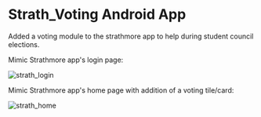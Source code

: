 # Strath_Voting Android App

Added a voting module to the strathmore app to help during student council elections.

Mimic Strathmore app's login page:

![strath_login](https://github.com/aubreyomondi/StrathVoting-Android/blob/master/strath_login.jpg)

Mimic Strathmore app's home page with addition of a voting tile/card:

![strath_home](https://github.com/aubreyomondi/StrathVoting-Android/blob/master/strath_home.jpg)


